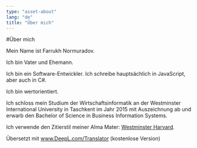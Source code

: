 ```yaml
---
type: "asset-about"
lang: "de"
title: "Über mich"
---
```


#Über mich


Mein Name ist Farrukh Normuradov.

Ich bin Vater und Ehemann.

Ich bin ein Software-Entwickler.
Ich schreibe hauptsächlich in JavaScript, aber auch in C#.

Ich bin wertorientiert.

Ich schloss mein Studium der Wirtschaftsinformatik an der Westminster International University in Taschkent im Jahr 2015 mit Auszeichnung ab und erwarb den Bachelor of Science in Business Information Systems.

Ich verwende den Zitierstil meiner Alma Mater: [Westminster Harvard](https://www.westminster.ac.uk/library-and-it/support-and-study-skills/guides-and-tutorials/referencing-your-work).

Übersetzt mit www.DeepL.com/Translator (kostenlose Version)